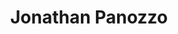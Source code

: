 ---
avatar: /images/people/jonp.jpg
avatar_small: /images/people/jonp_small.jpg
bio: Chief Strategy Officer at Lime Technology.
gplus: null
homepage: https://unraid.net
instagram: null
linkedin: null
title: Jonathan Panozzo
twitter: https://twitter.com/jonpanozzo
type: guest
username: jonp
youtube: null
---